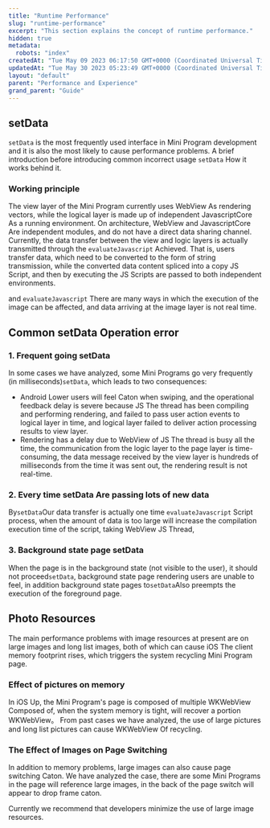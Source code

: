 ```yaml
---
title: "Runtime Performance"
slug: "runtime-performance"
excerpt: "This section explains the concept of runtime performance."
hidden: true
metadata: 
  robots: "index"
createdAt: "Tue May 09 2023 06:17:50 GMT+0000 (Coordinated Universal Time)"
updatedAt: "Tue May 30 2023 05:23:49 GMT+0000 (Coordinated Universal Time)"
layout: "default"
parent: "Performance and Experience"
grand_parent: "Guide"
---
```

## setData

`setData` is the most frequently used interface in Mini Program development and it is also the most likely to cause performance problems. A brief introduction before introducing common incorrect usage `setData` How it works behind it.

### Working principle

The view layer of the Mini Program currently uses WebView As rendering vectors, while the logical layer is made up of independent JavascriptCore As a running environment. On architecture, WebView and JavascriptCore Are independent modules, and do not have a direct data sharing channel. Currently, the data transfer between the view and logic layers is actually transmitted through the `evaluateJavascript` Achieved. That is, users transfer data, which need to be converted to the form of string transmission, while the converted data content spliced into a copy JS Script, and then by executing the JS Scripts are passed to both independent environments.

and `evaluateJavascript` There are many ways in which the execution of the image can be affected, and data arriving at the image layer is not real time.

## Common setData Operation error

### 1. Frequent going setData

In some cases we have analyzed, some Mini Programs go very frequently (in milliseconds)`setData`, which leads to two consequences:

- Android Lower users will feel Caton when swiping, and the operational feedback delay is severe because JS The thread has been compiling and performing rendering, and failed to pass user action events to logical layer in time, and logical layer failed to deliver action processing results to view layer.
- Rendering has a delay due to WebView of JS The thread is busy all the time, the communication from the logic layer to the page layer is time-consuming, the data message received by the view layer is hundreds of milliseconds from the time it was sent out, the rendering result is not real-time.

### 2. Every time setData Are passing lots of new data

By`setData`Our data transfer is actually one time `evaluateJavascript` Script process, when the amount of data is too large will increase the compilation execution time of the script, taking WebView JS Thread,

### 3. Background state page setData

When the page is in the background state (not visible to the user), it should not proceed`setData`, background state page rendering users are unable to feel, in addition background state pages to`setData`Also preempts the execution of the foreground page.

## Photo Resources

The main performance problems with image resources at present are on large images and long list images, both of which can cause iOS The client memory footprint rises, which triggers the system recycling Mini Program page.

### Effect of pictures on memory

In iOS Up, the Mini Program's page is composed of multiple WKWebView Composed of, when the system memory is tight, will recover a portion WKWebView。 From past cases we have analyzed, the use of large pictures and long list pictures can cause WKWebView Of recycling.

### The Effect of Images on Page Switching

In addition to memory problems, large images can also cause page switching Caton. We have analyzed the case, there are some Mini Programs in the page will reference large images, in the back of the page switch will appear to drop frame caton.

Currently we recommend that developers minimize the use of large image resources.
